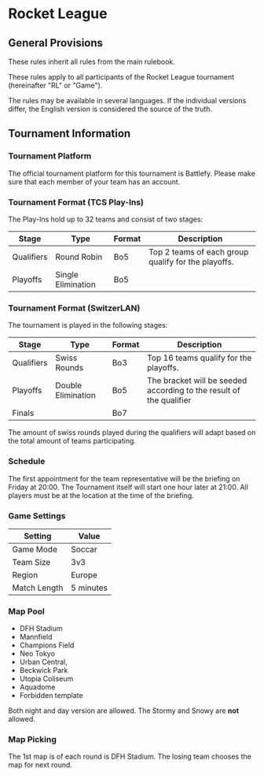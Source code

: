 # Rocket League

## General Provisions

These rules inherit all rules from the main rulebook.

These rules apply to all participants of the Rocket League tournament (hereinafter "RL" or "Game").

The rules may be available in several languages. If the individual versions differ, the English version is considered the source of the truth.

## Tournament Information

### Tournament Platform

The official tournament platform for this tournament is Battlefy.
Please make sure that each member of your team has an account.

### Tournament Format (TCS Play-Ins)

The Play-Ins hold up to 32 teams and consist of two stages:

| Stage      | Type               | Format | Description                                         |
|------------|--------------------|--------|-----------------------------------------------------|
| Qualifiers | Round Robin        | Bo5    | Top 2 teams of each group qualify for the playoffs. |
| Playoffs   | Single Elimination | Bo5    |                                                     |

### Tournament Format (SwitzerLAN)

The tournament is played in the following stages:

| Stage      | Type               | Format | Description                                                         |
|------------|--------------------|--------|---------------------------------------------------------------------|
| Qualifiers | Swiss Rounds       | Bo3    | Top 16 teams qualify for the playoffs.                              |
| Playoffs   | Double Elimination | Bo5    | The bracket will be seeded according to the result of the qualifier |
| Finals     |                    | Bo7    |                                                                     |

The amount of swiss rounds played during the qualifiers will adapt based on the total amount of teams participating.

### Schedule

The first appointment for the team representative will be the briefing on Friday at 20:00.
The Tournament itself will start one hour later at 21:00.
All players must be at the location at the time of the briefing.

### Game Settings

| Setting      | Value     |
|--------------|-----------|
| Game Mode    | Soccar    |
| Team Size    | 3v3       |
| Region       | Europe    |
| Match Length | 5 minutes |

### Map Pool

* DFH Stadium
* Mannfield
* Champions Field
* Neo Tokyo
* Urban Central,
* Beckwick Park
* Utopia Coliseum
* Aquadome
* Forbidden template
 
Both night and day version are allowed. The Stormy and Snowy are **not** allowed.

### Map Picking

The 1st map is of each round is DFH Stadium.
The losing team chooses the map for next round.
